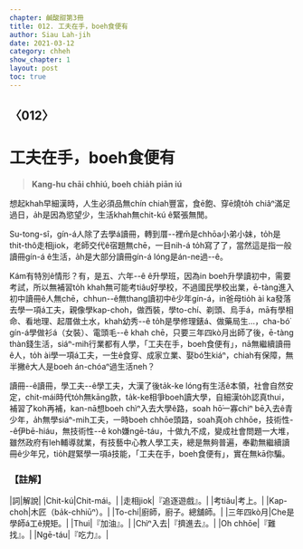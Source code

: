```yaml
---
chapter: 鹹酸甜第3冊
title: 012. 工夫在手，boeh食便有
author: Siau Lah-jih
date: 2021-03-12
category: chheh
show_chapter: 1
layout: post
toc: true
---
```


## 〈012〉
# 工夫在手，boeh食便有
> **Kang-hu chāi chhiú, boeh chia̍h piān iú**
 
想起khah早細漢時，人生必須品無chín chiah豐富，食ē飽、穿ē燒to̍h chiâⁿ滿足過日，a̍h是因為慾望少，生活khah無chit-kú ê緊張無閒。

Su-tong-sî，gín-á人除了去學á讀冊，轉到厝--裡m̄是chhōa小弟小妹，to̍h是thit-thô走相jiok，老師交代ê宿題無chē，一目nih-á to̍h寫了了，當然這是指一般讀冊gín-á ê生活，a̍h是大部分讀冊gín-á lóng是án-ne過--ê。

Kám有特別ê情形？有，是五、六年--ê ê升學班，因為in boeh升學讀初中，需要考試，所以無補習to̍h khah無可能考tiâu好學校，不過國民學校出業，ē-tàng進入初中讀冊ê人無chē，chhun--ê無thang讀初中ê少年gín-á，in爸母tio̍h ài ka發落去學一項á工夫，親像學kap-choh，做西裝，學to-chí、剃頭、烏手á，mā有學相命、看地理、起厝做土水，khah幼秀--ê to̍h是學修理錶á、做藥局生…，cha-bó͘ gín-á學做衫á（女裝）、電頭毛--ê khah chē，只要三年四kò月出師了後，ē-tàng thàn錢生活，siáⁿ-mih行業都有人學，「工夫在手，boeh食便有」，nā無繼續讀冊ê人，to̍h ài學一項á工夫，一生ê食穿、成家立業、娶bó͘生kiáⁿ，chiah有保障，無半撇ê大人是boeh án-chóaⁿ過生活neh？

讀冊--ê讀冊，學工夫--ê學工夫，大漢了後ta̍k-ke lóng有生活ê本領，社會自然安定，chit-mái時代to̍h無kāng款，ta̍k-ke相爭boeh讀大學，自細漢to̍h認真thui，補習了koh再補，kan-nā想boeh chìⁿ入去大學ê路，soah hō͘一寡chiⁿ bē入去ê青少年，a̍h無學siáⁿ-mih工夫，一時boeh chhōe頭路，soah真oh chhōe，技術性--ê伊bē-hiáu，無技術性--ê koh嫌ngē-táu，十做九不成，變成社會問題一大堆，雖然政府有leh輔導就業，有技藝中心教人學工夫，總是無夠普遍，奉勸無繼續讀冊ê少年兄，tio̍h趕緊學一項á技能，「工夫在手，boeh食便有」，實在無kā你騙。

 
### 【註解】

|詞|解說|
|Chit-kú|Chit-mái。|
|走相jiok|『追逐遊戲』。|
|考tiâu|考上。|
|Kap-choh|木匠（ba̍k-chhiūⁿ）。|
|To-chí|廚師，廚子。總舖師。|
|三年四kò月|Che是學師á工ê規矩。|
|Thui|『加油』。|
|Chìⁿ入去|『擠進去』。|
|Oh chhōe|『難找』。|
|Ngē-táu|『吃力』。|
